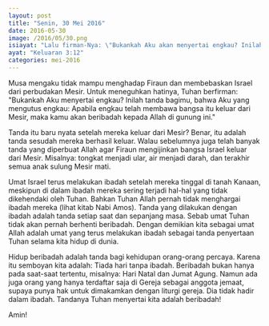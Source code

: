 ```yaml
---
layout: post
title: "Senin, 30 Mei 2016"
date: 2016-05-30
image: /2016/05/30.png
isiayat: "Lalu firman-Nya: \"Bukankah Aku akan menyertai engkau? Inilah tanda bagimu, bahwa Aku yang mengutus engkau: apabila engkau telah membawa bangsa itu keluar dari Mesir, maka kamu akan beribadah kepada Allah di gunung ini.\""
ayat: "Keluaran 3:12"
categories: mei-2016
---
```


Musa mengaku tidak mampu menghadap Firaun dan membebaskan Israel dari perbudakan Mesir. Untuk meneguhkan hatinya, Tuhan berfirman: "Bukankah Aku menyertai engkau? lnilah tanda bagimu, bahwa Aku yang mengutus engkau: Apabila engkau telah membawa bangsa itu keluar dari Mesir, maka kamu akan beribadah kepada Allah di gunung ini."

Tanda itu baru nyata setelah mereka keluar dari Mesir? Benar, itu adalah tanda sesudah mereka berhasil keluar. Walau sebelumnya juga telah banyak tanda yang diperbuat Allah agar Firaun mengijinkan bangsa Israel keluar dari Mesir. Misalnya: tongkat menjadi ular, air menjadi darah, dan terakhir semua anak sulung Mesir mati.

Umat Israel terus melakukan ibadah setelah mereka tinggal di tanah Kanaan, meskipun di dalam ibadah mereka sering terjadi hal-hal yang tidak dikehendaki oleh Tuhan. Bahkan Tuhan Allah pernah tidak menghargai ibadah mereka (lihat kitab Nabi Amos). Tanda yang dilakukan dengan ibadah adalah tanda setiap saat dan sepanjang masa. Sebab umat Tuhan tidak akan pernah berhenti beribadah. Dengan demikian kita sebagai umat Allah adalah umat yang terus melakukan ibadah sebagai tanda penyertaan Tuhan selama kita hidup di dunia.

Hidup beribadah adalah tanda bagi kehidupan orang-orang percaya. Karena itu semboyan kita adalah: Tiada hari tanpa ibadah. Beribadah bukan hanya pada saat-saat tertentu, misalnya: Hari Natal dan Jumat Agung. Namun ada juga orang yang hanya terdaftar saja di Gereja sebagai anggota jemaat, supaya punya hak untuk dimakamkan dengan liturgi gereja. Dia tidak hadir dalam ibadah. Tandanya Tuhan menyertai kita adalah beribadah!

Amin!